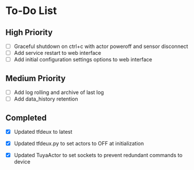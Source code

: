 # To-Do List

## High Priority
- [ ] Graceful shutdown on ctrl+c with actor poweroff and sensor disconnect
- [ ] Add service restart to web interface
- [ ] Add initial configuration settings options to web interface

## Medium Priority
- [ ] Add log rolling and archive of last log
- [ ] Add data_history retention

## Completed
- [x] Updated tfdeux to latest
- [x] Updated tfdeux.py to set actors to OFF at initialization
- [x] Updated TuyaActor to set sockets to prevent redundant commands to device


